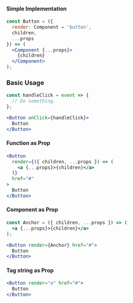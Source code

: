 #### Simple Implementation
```jsx
const Button = ({ 
  render: Component = 'button',
  children,
  ...props
}) => (
  <Component {...props}>
    {children}
  </Component>
);
```

### Basic Usage
```jsx
const handleClick = event => {
  // Do something.
};

<Button onClick={handleClick}>
  Button
</Button>
```

#### Function as Prop
```jsx
<Button
  render={({ children, ...props }) => (
    <a {...props}>{children}</a>
  )}
  href="#"
>
  Button
</Button>
```

#### Component as Prop
```jsx
const Anchor = ({ children, ...props }) => (
  <a {...props}>{children}</a>
);

<Button render={Anchor} href="#">
  Button
</Button>
```

#### Tag string as Prop
```jsx
<Button render="a" href="#">
  Button
</Button>
```

